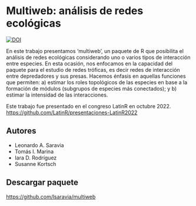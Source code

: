 # Multiweb: análisis de redes ecológicas

<a href="https://zenodo.org/doi/10.5281/zenodo.10572775"><img src="https://zenodo.org/badge/541572591.svg" alt="DOI"></a>

En este trabajo presentamos ‘multiweb’, un paquete de R que posibilita el análisis de redes ecológicas considerando uno o varios tipos de interacción entre especies. En esta ocasión, nos enfocamos en la capacidad del paquete para el estudio de redes tróficas, es decir redes de interacción entre depredadores y sus presas. Hacemos énfasis en aquellas funciones que permiten: a) estimar los roles topológicos de las especies en base a la formación de módulos (subgrupos de especies más conectados); y b) estimar la intensidad de las interacciones.

Este trabajo fue presentado en el congreso LatinR en octubre 2022. https://github.com/LatinR/presentaciones-LatinR2022

## Autores
* Leonardo A. Saravia
* Tomás I. Marina
* Iara D. Rodríguez
* Susanne Kortsch

## Descargar paquete
https://github.com/lsaravia/multiweb
